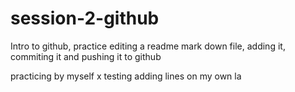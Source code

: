 # session-2-github
Intro to github, practice editing a readme mark down file, adding it, commiting it and pushing it to github


practicing by myself x 
testing adding lines on my own la 
